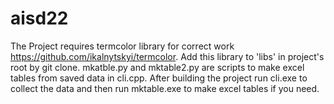# aisd22
The Project requires termcolor library for correct work https://github.com/ikalnytskyi/termcolor. Add this library to 'libs' in project's root by git clone.
mkatble.py and mktable2.py are scripts to make excel tables from saved data in cli.cpp.
After building the project run cli.exe to collect the data and then run mktable.exe to make excel tables if you need.
